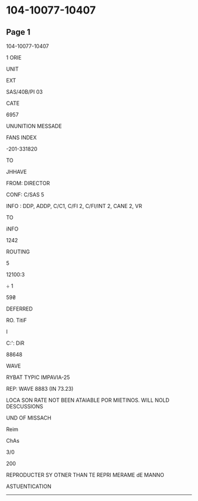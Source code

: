 # 104-10077-10407

## Page 1

104-10077-10407

1 ORIE

UNIT

EXT

SAS/40B/PI 03

CATE

6957

UNUNITION MESSADE

FANS INDEX

-201-331820

TO

JHHAVE

FROM: DIRECTOR

CONF: C/SAS 5

INFO : DDP, ADDP, C/C1, C/FI 2, C/FI/INT 2, CANE 2, VR

TO

iNFO

1242

ROUTING

5

12100:3

÷ 1

59₴

DEFERRED

RO. TitiF

I

C:': DiR

88648

WAVE

RYBAT TYPIC IMPAVIA-25

REP: WAVE 8883 (IN 73.23)

LOCA SON RATE NOT BEEN ATAIABLE POR MIETINOS. WILL NOLD DESCUSSIONS

UND OF MISSACH

Reim

ChAs

3/0

200

REPRODUCTER SY OTNER THAN TE REPRI MERAME dE MANNO

ASTUENTICATION

---


